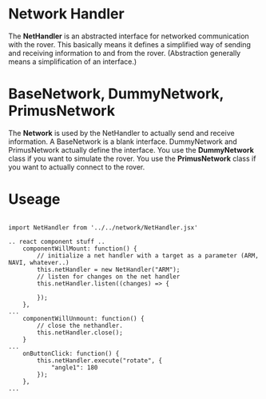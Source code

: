 # Network Handler
The **NetHandler** is an abstracted interface for networked communication with the rover. This basically means it defines a simplified way of sending and receiving information to and from the rover. (Abstraction generally means a simplification of an interface.)

# BaseNetwork, DummyNetwork, PrimusNetwork
The **Network** is used by the NetHandler to actually send and receive information. A BaseNetwork is a blank interface. DummyNetwork and PrimusNetwork actually define the interface. You use the **DummyNetwork** class if you want to simulate the rover. You use the **PrimusNetwork** class if you want to actually connect to the rover.

# Useage
```

import NetHandler from '../../network/NetHandler.jsx'

.. react component stuff ..
	componentWillMount: function() {
		// initialize a net handler with a target as a parameter (ARM, NAVI, whatever..)
		this.netHandler = new NetHandler("ARM");
		// listen for changes on the net handler
		this.netHandler.listen((changes) => {

		});
	},
...
	componentWillUnmount: function() {
		// close the nethandler.
		this.netHandler.close();
	}
...
	onButtonClick: function() {
		this.netHandler.execute("rotate", {
			"angle1": 180
		});
	},
...


```